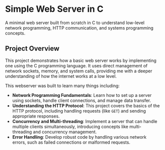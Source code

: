 # Simple Web Server in C 

A minimal web server built from scratch in C to understand low-level network programming, HTTP communication, and systems programming concepts.

## Project Overview

This project demonstrates how a basic web server works by implementing one using the C programming language. It uses direct management of network sockets, memory, and system calls, providing me with a deeper understanding of how the internet works at a low level.

This webserver was built to learn many things including:

- **Network Programming Fundamentals**: Learn how to set up a server using sockets, handle client connections, and manage data transfer.
- **Understanding the HTTP Protocol**: This project covers the basics of the HTTP protocol, including handling requests (like `GET`) and sending appropriate responses.
- **Concurrency and Multi-threading**: Implement a server that can handle multiple clients simultaneously, introducing concepts like multi-threading and concurrency management.
- **Error Handling**: Develop robust code by handling various network errors, such as failed connections or malformed requests.


